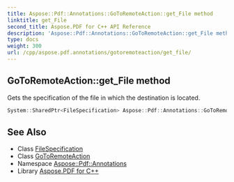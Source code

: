 ```yaml
---
title: Aspose::Pdf::Annotations::GoToRemoteAction::get_File method
linktitle: get_File
second_title: Aspose.PDF for C++ API Reference
description: 'Aspose::Pdf::Annotations::GoToRemoteAction::get_File method. Gets the specification of the file in which the destination is located in C++.'
type: docs
weight: 300
url: /cpp/aspose.pdf.annotations/gotoremoteaction/get_file/
---
```

## GoToRemoteAction::get_File method


Gets the specification of the file in which the destination is located.

```cpp
System::SharedPtr<FileSpecification> Aspose::Pdf::Annotations::GoToRemoteAction::get_File()
```

## See Also

* Class [FileSpecification](../../../aspose.pdf/filespecification/)
* Class [GoToRemoteAction](../)
* Namespace [Aspose::Pdf::Annotations](../../)
* Library [Aspose.PDF for C++](../../../)
